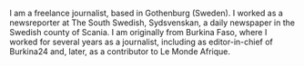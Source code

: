 I am a freelance journalist, based in Gothenburg (Sweden).
I worked as a newsreporter at The South Swedish, Sydsvenskan, a daily newspaper in the Swedish county of Scania.
I am originally from Burkina Faso, where I worked for several years as a journalist, including as editor-in-chief of Burkina24 and, later, as a contributor to Le Monde Afrique.
